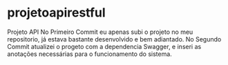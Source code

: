 # projetoapirestful
Projeto API
No Primeiro Commit eu apenas subi o projeto no meu repositorio, já estava bastante desenvolvido e bem adiantado. 
No Segundo Commit atualizei o progeto com a dependencia Swagger, e inseri as anotações necessárias para o funcionamento do sistema.
